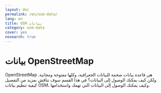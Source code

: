 ```yaml
---
layout: doc
permalink: /en/osm-data/
lang: en
title: OSM بيانات
category: osm-data
cover: yes
nosearch: true
---
```


بيانات OpenStreetMap 
==================

OpenStreetMap هي قاعدة بيانات ضخمة للبيانات الجغرافية، وكلها مفتوحة ومجانية. ولكن كيف يمكنك الوصول إلى البيانات؟ في هذا القسم سوف نناقش بمزيد من التفصيل كيفية تنظيم بيانات OSM، وكيف يمكنك الوصول إلى البيانات التي تهمك واستخدامها.  

<!--
سوف نغطي:

-	OSM Data: نظرة عامة
-	 أشكال الملفات الجغرافية و ملف .osm
-	الحصول على البيانات
-	 وقواعد البيانات OSM بيانات
-	  Osmosis بواسطة OSM معالجة ملفات 
-	The OverPass API

-->